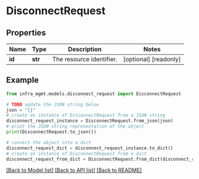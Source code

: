 # DisconnectRequest


## Properties

Name | Type | Description | Notes
------------ | ------------- | ------------- | -------------
**id** | **str** | The resource identifier. | [optional] [readonly] 

## Example

```python
from infra_mgmt.models.disconnect_request import DisconnectRequest

# TODO update the JSON string below
json = "{}"
# create an instance of DisconnectRequest from a JSON string
disconnect_request_instance = DisconnectRequest.from_json(json)
# print the JSON string representation of the object
print(DisconnectRequest.to_json())

# convert the object into a dict
disconnect_request_dict = disconnect_request_instance.to_dict()
# create an instance of DisconnectRequest from a dict
disconnect_request_from_dict = DisconnectRequest.from_dict(disconnect_request_dict)
```
[[Back to Model list]](../README.md#documentation-for-models) [[Back to API list]](../README.md#documentation-for-api-endpoints) [[Back to README]](../README.md)


